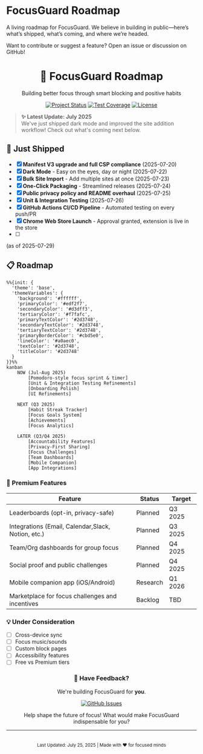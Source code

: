 # FocusGuard Roadmap

A living roadmap for FocusGuard. We believe in building in public—here’s what’s shipped, what’s coming, and where we’re headed.  

Want to contribute or suggest a feature? Open an issue or discussion on GitHub!

<div align="center">
  <h1>🚀 FocusGuard Roadmap</h1>
  <p>Building better focus through smart blocking and positive habits</p>
  
  [![Project Status](https://img.shields.io/badge/status-active-brightgreen.svg)](https://github.com/andy-carroll/focusguard-chrome-extension)
  [![Test Coverage](https://img.shields.io/badge/coverage-85%25-yellowgreen)](https://github.com/andy-carroll/focusguard-chrome-extension/actions)
  [![License](https://img.shields.io/badge/license-MIT-blue.svg)](LICENSE)
</div>

> **✨ Latest Update: July 2025**  
> We've just shipped dark mode and improved the site addition workflow! Check out what's coming next below.

## 🚀 Just Shipped

- [x] **Manifest V3 upgrade and full CSP compliance** (2025-07-20)
- [x] **Dark Mode** - Easy on the eyes, day or night (2025-07-22)
- [x] **Bulk Site Import** - Add multiple sites at once (2025-07-23)
- [x] **One-Click Packaging** - Streamlined releases (2025-07-24)
- [x] **Public privacy policy and README overhaul** (2025-07-25)
- [x] **Unit & Integration Testing** (2025-07-26)
- [x] **GitHub Actions CI/CD Pipeline** - Automated testing on every push/PR
- [x] **Chrome Web Store Launch** - Approval granted, extension is live in the store
- [ ] 

(as of 2025-07-29)

## 📋 Roadmap

```mermaid
%%{init: {
  'theme': 'base',
  'themeVariables': {
    'background': '#ffffff',
    'primaryColor': '#edf2f7',
    'secondaryColor': '#d3dff3',
    'tertiaryColor': '#f7fafc',
    'primaryTextColor': '#2d3748',
    'secondaryTextColor': '#2d3748',
    'tertiaryTextColor': '#2d3748',
    'primaryBorderColor': '#cbd5e0',
    'lineColor': '#a0aec0',
    'textColor': '#2d3748',
    'titleColor': '#2d3748'
  }
}}%%
kanban
    NOW (Jul-Aug 2025)
        [Pomodoro-style focus sprint & timer]
        [Unit & Integration Testing Refinements]
        [Onboarding Polish]
        [UI Refinements]

    NEXT (Q3 2025)
        [Habit Streak Tracker]
        [Focus Goals System]
        [Achievements]
        [Focus Analytics]

    LATER (Q3/Q4 2025)
        [Accountability Features]
        [Privacy-First Sharing]
        [Focus Challenges]
        [Team Dashboards]
        [Mobile Companion]
        [App Integrations]
```

### 🌟 Premium Features

| Feature | Status | Target |
|---------|--------|--------|
| Leaderboards (opt-in, privacy-safe) | Planned | Q3 2025 |
| Integrations (Email, Calendar,Slack, Notion, etc.) | Planned | Q3 2025 |
| Team/Org dashboards for group focus | Planned | Q4 2025 |
| Social proof and public challenges | Planned | Q4 2025 |
| Mobile companion app (iOS/Android) | Research | Q1 2026 |
| Marketplace for focus challenges and incentives | Backlog | TBD |

### 💡 Under Consideration

- [ ] Cross-device sync
- [ ] Focus music/sounds
- [ ] Custom block pages
- [ ] Accessibility features
- [ ] Free vs Premium tiers

<div align="center">
  <h3>💬 Have Feedback?</h3>
  <p>We're building FocusGuard for <strong>you</strong>.</p>
  
  [![GitHub Issues](https://img.shields.io/github/issues/andy-carroll/focusguard-chrome-extension?label=Submit%20Feedback&style=for-the-badge)](https://github.com/andy-carroll/focusguard-chrome-extension/issues)
  
  <p>Help shape the future of focus! What would make FocusGuard indispensable for you?</p>
</div>

---

<div align="center" style="margin-top: 2rem;">
  <sub>Last Updated: July 25, 2025 | Made with ❤️ for focused minds</sub>
</div>
